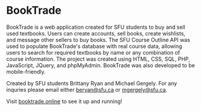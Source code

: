 # BookTrade

BookTrade is a web application created for SFU students to buy and sell used textbooks. Users can create accounts, sell books, create wishlists, and message other sellers to buy books. The SFU Course Outline API was used to populate BookTrade's database with real course data, allowing users to search for required textbooks by name or any combination of course information. The project was created using HTML, CSS, SQL, PHP, JavaScript, JQuery, and phpMyAdmin. BookTrade was also developed to be mobile-friendly.

Created by SFU students Brittany Ryan and Michael Gergely. For any inquries please email either beryan@sfu.ca or mgergely@sfu.ca.

Visit [booktrade.online](http://www.booktrade.online) to see it up and running!

